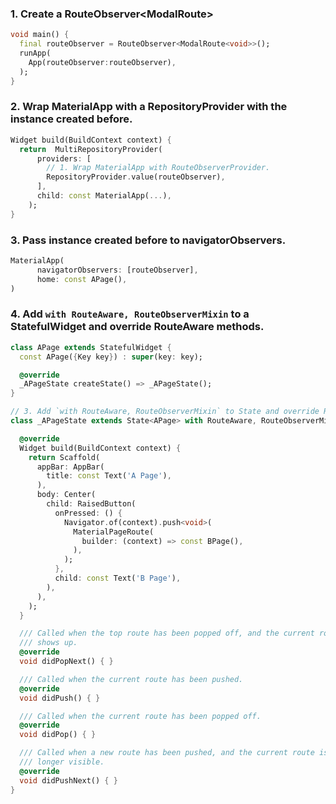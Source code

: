 ### 1. Create a RouteObserver<ModalRoute<void>>

```dart
void main() {
  final routeObserver = RouteObserver<ModalRoute<void>>();
  runApp(
    App(routeObserver:routeObserver),
  );
}
```

### 2. Wrap MaterialApp with a RepositoryProvider with the instance created before.

```dart
Widget build(BuildContext context) {
  return  MultiRepositoryProvider(
      providers: [
        // 1. Wrap MaterialApp with RouteObserverProvider.
        RepositoryProvider.value(routeObserver),
      ],
      child: const MaterialApp(...),
    );
}
```

### 3. Pass instance created before to navigatorObservers.

```dart
MaterialApp(
      navigatorObservers: [routeObserver],
      home: const APage(),
)
```

### 4. Add `with RouteAware, RouteObserverMixin` to a StatefulWidget and override RouteAware methods.

```dart
class APage extends StatefulWidget {
  const APage({Key key}) : super(key: key);

  @override
  _APageState createState() => _APageState();
}

// 3. Add `with RouteAware, RouteObserverMixin` to State and override RouteAware methods.
class _APageState extends State<APage> with RouteAware, RouteObserverMixin {

  @override
  Widget build(BuildContext context) {
    return Scaffold(
      appBar: AppBar(
        title: const Text('A Page'),
      ),
      body: Center(
        child: RaisedButton(
          onPressed: () {
            Navigator.of(context).push<void>(
              MaterialPageRoute(
                builder: (context) => const BPage(),
              ),
            );
          },
          child: const Text('B Page'),
        ),
      ),
    );
  }

  /// Called when the top route has been popped off, and the current route
  /// shows up.
  @override
  void didPopNext() { }

  /// Called when the current route has been pushed.
  @override
  void didPush() { }

  /// Called when the current route has been popped off.
  @override
  void didPop() { }

  /// Called when a new route has been pushed, and the current route is no
  /// longer visible.
  @override
  void didPushNext() { }
}
```
